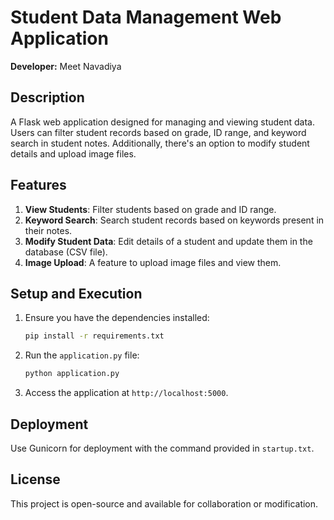 
# Student Data Management Web Application

**Developer:** Meet Navadiya

## Description
A Flask web application designed for managing and viewing student data. Users can filter student records based on grade, ID range, and keyword search in student notes. Additionally, there's an option to modify student details and upload image files.

## Features
1. **View Students**: Filter students based on grade and ID range.
2. **Keyword Search**: Search student records based on keywords present in their notes.
3. **Modify Student Data**: Edit details of a student and update them in the database (CSV file).
4. **Image Upload**: A feature to upload image files and view them.

## Setup and Execution
1. Ensure you have the dependencies installed:
   ```bash
   pip install -r requirements.txt
   ```
2. Run the `application.py` file:
   ```bash
   python application.py
   ```
3. Access the application at `http://localhost:5000`.

## Deployment
Use Gunicorn for deployment with the command provided in `startup.txt`.

## License
This project is open-source and available for collaboration or modification.

